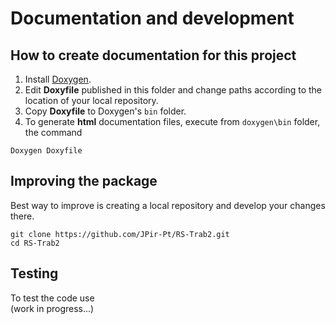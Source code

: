 # Documentation and development

## How to create documentation for this project

1. Install [Doxygen](https://www.doxygen.nl/download.html).
2. Edit **Doxyfile** published in this folder and change paths according to the
 location of your local repository.
3. Copy **Doxyfile** to Doxygen's `bin` folder.
4. To generate **html** documentation files, execute from `doxygen\bin` folder,
 the command

```
Doxygen Doxyfile
```

## Improving the package

Best way to improve is creating a local repository and develop your changes there.

```
git clone https://github.com/JPir-Pt/RS-Trab2.git
cd RS-Trab2
```

## Testing

To test the code use  
(work in progress...)
